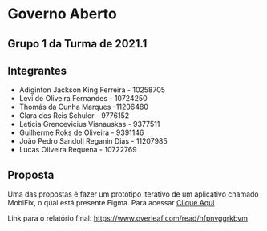 # Governo Aberto
## Grupo 1 da Turma de 2021.1

## Integrantes

- Adiginton Jackson King Ferreira - 10258705
- Levi de Oliveira Fernandes - 10724250
- Thomás da Cunha Marques -11206480
- Clara dos Reis Schuler - 9776152
- Leticia Grencevicius Visnauskas - 9377511
- Guilherme Roks de Oliveira - 9391146
- João Pedro Sandoli Reganin Dias - 11207985
- Lucas Oliveira Requena - 10722769


## Proposta
Uma das propostas é fazer um protótipo iterativo de um aplicativo chamado MobiFix, o qual está presente Figma.
Para acessar [Clique Aqui](https://www.figma.com/proto/UwZekC4I60WNIHvSmtRwlq/MobiFix?node-id=24%3A2&scaling=scale-down&page-id=0%3A1 "MobiFix")

Link para o relatório final:
https://www.overleaf.com/read/hfpnvggrkbvm
